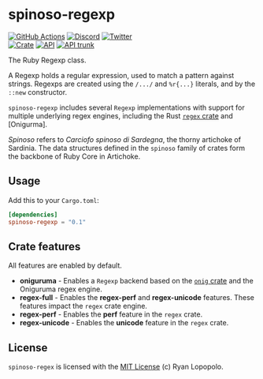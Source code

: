 # spinoso-regexp

[![GitHub Actions](https://github.com/artichoke/artichoke/workflows/CI/badge.svg)](https://github.com/artichoke/artichoke/actions)
[![Discord](https://img.shields.io/discord/607683947496734760)](https://discord.gg/QCe2tp2)
[![Twitter](https://img.shields.io/twitter/follow/artichokeruby?label=Follow&style=social)](https://twitter.com/artichokeruby)
<br>
[![Crate](https://img.shields.io/crates/v/spinoso-regexp.svg)](https://crates.io/crates/spinoso-regexp)
[![API](https://docs.rs/spinoso-regexp/badge.svg)](https://docs.rs/spinoso-regexp)
[![API trunk](https://img.shields.io/badge/docs-trunk-blue.svg)](https://artichoke.github.io/artichoke/spinoso_regexp/)

The Ruby Regexp class.

A Regexp holds a regular expression, used to match a pattern against strings.
Regexps are created using the `/.../` and `%r{...}` literals, and by the `::new`
constructor.

`spinoso-regexp` includes several `Regexp` implementations with support for
multiple underlying regex engines, including the Rust [`regex` crate] and
[Onigurma].

[`regex` crate]: https://docs.rs/regex
[oniguruma]: https://github.com/kkos/oniguruma

_Spinoso_ refers to _Carciofo spinoso di Sardegna_, the thorny artichoke of
Sardinia. The data structures defined in the `spinoso` family of crates form the
backbone of Ruby Core in Artichoke.

## Usage

Add this to your `Cargo.toml`:

```toml
[dependencies]
spinoso-regexp = "0.1"
```

## Crate features

All features are enabled by default.

- **oniguruma** - Enables a `Regexp` backend based on the [`onig` crate] and the
  Oniguruma regex engine.
- **regex-full** - Enables the **regex-perf** and **regex-unicode** features.
  These features impact the `regex` crate engine.
- **regex-perf** - Enables the **perf** feature in the `regex` crate.
- **regex-unicode** - Enables the **unicode** feature in the `regex` crate.

[`onig` crate]: https://docs.rs/onig

## License

`spinoso-regex` is licensed with the [MIT License](../LICENSE) (c) Ryan
Lopopolo.
